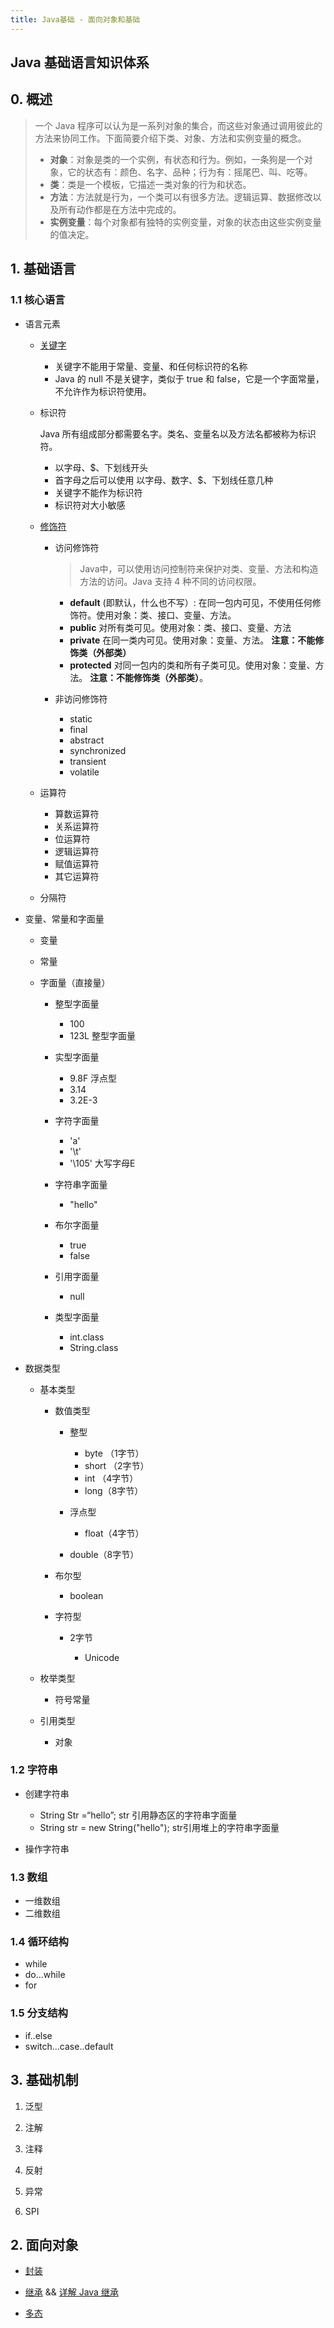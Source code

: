 ```yaml
---
title: Java基础 - 面向对象和基础   
---
```


## Java 基础语言知识体系
<PDF url="/assets/pdf/Java基础.pdf"/>

## 0. 概述

> 一个 Java 程序可以认为是一系列对象的集合，而这些对象通过调用彼此的方法来协同工作。下面简要介绍下类、对象、方法和实例变量的概念。
>
> - **对象**：对象是类的一个实例，有状态和行为。例如，一条狗是一个对象，它的状态有：颜色、名字、品种；行为有：摇尾巴、叫、吃等。
> - **类**：类是一个模板，它描述一类对象的行为和状态。
> - **方法**：方法就是行为，一个类可以有很多方法。逻辑运算、数据修改以及所有动作都是在方法中完成的。
> - **实例变量**：每个对象都有独特的实例变量，对象的状态由这些实例变量的值决定。

## 1. 基础语言

### 1.1 核心语言

- 语言元素

  - [关键字](http://img.mgd2008.com/Java%20%E5%85%B3%E9%94%AE%E5%AD%97.png)

    - 关键字不能用于常量、变量、和任何标识符的名称
    - Java 的 null 不是关键字，类似于 true 和 false，它是一个字面常量，不允许作为标识符使用。

  - 标识符

    Java 所有组成部分都需要名字。类名、变量名以及方法名都被称为标识符。

    - 以字母、$、下划线开头
    - 首字母之后可以使用 以字母、数字、$、下划线任意几种
    - 关键字不能作为标识符
    - 标识符对大小敏感

  - [修饰符](java-basic-lang.md)

    - 访问修饰符  

      > Java中，可以使用访问控制符来保护对类、变量、方法和构造方法的访问。Java 支持 4 种不同的访问权限。

      - **default**  (即默认，什么也不写）: 在同一包内可见，不使用任何修饰符。使用对象：类、接口、变量、方法。
      - **public** 对所有类可见。使用对象：类、接口、变量、方法
      - **private**  在同一类内可见。使用对象：变量、方法。 **注意：不能修饰类（外部类）**
      - **protected** 对同一包内的类和所有子类可见。使用对象：变量、方法。 **注意：不能修饰类（外部类）**。

    - 非访问修饰符

      - static
      - final
      - abstract
      - synchronized
      - transient
      - volatile

  - 运算符

    - 算数运算符
    - 关系运算符
    - 位运算符
    - 逻辑运算符
    - 赋值运算符
    - 其它运算符

  - 分隔符

- 变量、常量和字面量

  - 变量
  - 常量
  - 字面量（直接量）

    - 整型字面量

      - 100
      - 123L 整型字面量

    - 实型字面量

      - 9.8F 浮点型
      - 3.14
      - 3.2E-3

    - 字符字面量

      - 'a'
      - '\t'
      - '\105' 大写字母E

    - 字符串字面量

      - "hello"

    - 布尔字面量

      - true
      - false

    - 引用字面量

      - null

    - 类型字面量

      - int.class
      - String.class

- 数据类型

  - 基本类型

    - 数值类型

      - 整型

        - byte （1字节）
        - short （2字节）
        - int （4字节）
        - long（8字节）

      - 浮点型

        - float（4字节）

      - double（8字节）

    - 布尔型

      - boolean

    - 字符型

      - 2字节

        - Unicode

  - 枚举类型

    - 符号常量

  - 引用类型

    - 对象

### 1.2 字符串

- 创建字符串

  - String Str =“hello”; str 引用静态区的字符串字面量
  - String str = new String("hello"); str引用堆上的字符串字面量

- 操作字符串

### 1.3 数组

- 一维数组
- 二维数组

### 1.4 循环结构

- while
- do...while
- for

### 1.5 分支结构

- if..else
- switch...case..default

## 3. 基础机制

 1. 泛型

 2. 注解

 3. 注释

 4. 反射

 5. 异常

 6. SPI 

## 2. 面向对象

- [封装](oop-encapsulation.md)

- [继承](oop-inheritance.md) && [详解 Java 继承](oop-inheritance-details.md)

- [多态](oop-polymorphism.md)

